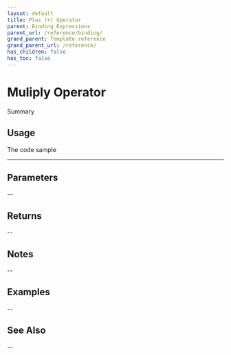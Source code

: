 ```yaml
---
layout: default
title: Plus (+) Operator
parent: Binding Expressions
parent_url: /reference/binding/
grand_parent: Template reference
grand_parent_url: /reference/
has_children: false
has_toc: false
---
```


# Muliply Operator

Summary

## Usage

 The code sample

---

## Parameters

--

## Returns 

--

## Notes


-- 

## Examples


--


## See Also


--

